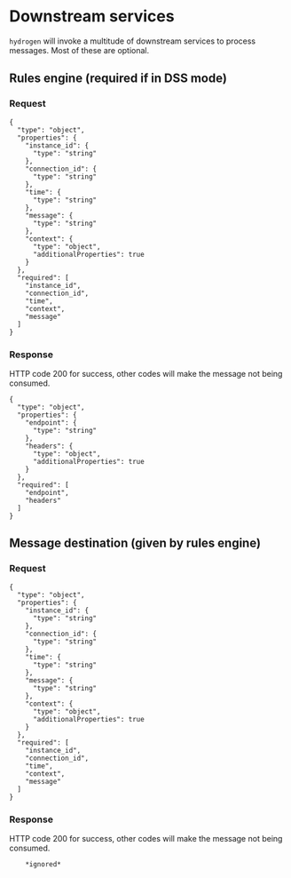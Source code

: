 # Downstream services

`hydrogen` will invoke a multitude of downstream services to process messages. Most of these are optional.


## Rules engine (required if in DSS mode)

### Request

```
{
  "type": "object",
  "properties": {
    "instance_id": {
      "type": "string"
    },
    "connection_id": {
      "type": "string"
    },
    "time": {
      "type": "string"
    },
    "message": {
      "type": "string"
    },
    "context": {
      "type": "object",
      "additionalProperties": true
    }
  },
  "required": [
    "instance_id",
    "connection_id",
    "time",
    "context",
    "message"
  ]
}
```

### Response

HTTP code 200 for success, other codes will make the message not being consumed.

```
{
  "type": "object",
  "properties": {
    "endpoint": {
      "type": "string"
    },
    "headers": {
      "type": "object",
      "additionalProperties": true
    }
  },
  "required": [
    "endpoint",
    "headers"
  ]
}
```

## Message destination (given by rules engine)

### Request

```
{
  "type": "object",
  "properties": {
    "instance_id": {
      "type": "string"
    },
    "connection_id": {
      "type": "string"
    },
    "time": {
      "type": "string"
    },
    "message": {
      "type": "string"
    },
    "context": {
      "type": "object",
      "additionalProperties": true
    }
  },
  "required": [
    "instance_id",
    "connection_id",
    "time",
    "context",
    "message"
  ]
}
```

### Response

HTTP code 200 for success, other codes will make the message not being consumed.

```
    *ignored*
```
